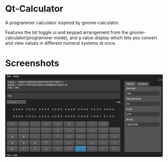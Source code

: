 # Qt-Calculator
A programmer calculator inspired by gnome-calculator.

Features the bit toggle ui and keypad arrangement from the gnome-calculator(programmer mode), and a value display which lets you convert and view values in different numeral systems at once.

# Screenshots

![img](.docs/screenshot.png)